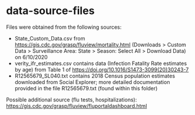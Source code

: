 # data-source-files

Files were obtained from the following sources:
* State_Custom_Data.csv from https://gis.cdc.gov/grasp/fluview/mortality.html (Downloads > Custom Data > Surveillance Area: State > Season: Select All > Download Data) on 6/10/2020
* verity_ifr_estimates.csv contains data (Infection Fatality Rate estimates by age) from Table 1 of https://doi.org/10.1016/S1473-3099(20)30243-7
* R12565679_SL040.txt contains 2018 Census population estimates downloaded from Social Explorer; more detailed documentation provided in the file R12565679.txt (found within this folder)

Possible additional source (flu tests, hospitalizations): https://gis.cdc.gov/grasp/fluview/fluportaldashboard.html
